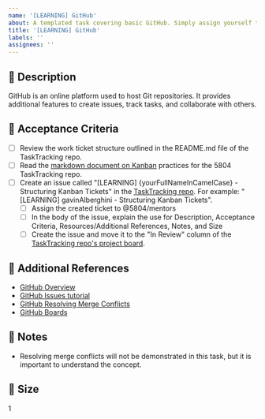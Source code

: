 ```yaml
---
name: '[LEARNING] GitHub'
about: A templated task covering basic GitHub. Simply assign yourself to the task and complete it as instructed below.
title: '[LEARNING] GitHub'
labels: ''
assignees: ''
---
```


## 🎯 Description

GitHub is an online platform used to host Git repositories. It provides additional features to create issues, track tasks, and collaborate with others.

## 📂 Acceptance Criteria
- [ ] Review the work ticket structure outlined in the README.md file of the TaskTracking repo.
- [ ] Read the [markdown document on Kanban](https://github.com/5804/TaskTracking/blob/main/docs/kanban.md) practices for the 5804 TaskTracking repo.
- [ ] Create an issue called "[LEARNING] {yourFullNameInCamelCase} - Structuring Kanban Tickets" in the [TaskTracking repo](https://github.com/5804/TaskTracking/tree/main). For example: "[LEARNING] gavinAlberghini - Structuring Kanban Tickets".
  - [ ] Assign the created ticket to @5804/mentors
  - [ ] In the body of the issue, explain the use for Description, Acceptance Criteria, Resources/Additional References, Notes, and Size
  - [ ] Create the issue and move it to the "In Review" column of the [TaskTracking repo's project board](https://github.com/orgs/5804/projects/1). 

## 🔗 Additional References
- [GitHub Overview](https://www.youtube.com/watch?v=w3jLJU7DT5E)
- [GitHub Issues tutorial](https://www.youtube.com/watch?v=TJlYiMp8FuY)
- [GitHub Resolving Merge Conflicts](https://www.youtube.com/watch?v=JtIX3HJKwfo)
- [GitHub Boards](https://docs.github.com/en/issues/organizing-your-work-with-project-boards/managing-project-boards/about-project-boards)

## 📓 Notes
- Resolving merge conflicts will not be demonstrated in this task, but it is important to understand the concept.

## 🎈 Size
1
